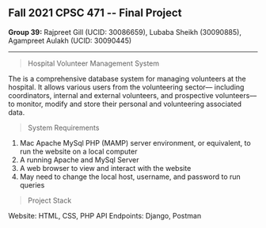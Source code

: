 
## Fall 2021 CPSC 471 -- Final Project
__Group 39:__ Rajpreet Gill (UCID: 30086659), Lubaba Sheikh (30090885), Agampreet Aulakh (UCID: 30090445)


---
> Hospital Volunteer Management System
>
The is a comprehensive database system for managing volunteers at the hospital. It allows various users from the volunteering sector–– including coordinators, internal and external volunteers, and prospective volunteers–– to monitor, modify and store their personal and volunteering associated data.

> System Requirements
1. Mac Apache MySql PHP (MAMP) server environment, or equivalent, to run the website on a local computer
2. A running Apache and MySql Server
3. A web browser to view and interact with the website
4. May need to change the local host, username, and password to run queries

> Project Stack
>
Website: HTML, CSS, PHP
API Endpoints: Django, Postman
